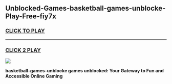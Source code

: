 
## Unblocked-Games-basketball-games-unblocke-Play-Free-fiy7x
<h3>
<a href="https://premium76.site?title=basketball-games-unblocke&ref=23A">CLICK TO PLAY</a></h3>
<hr>

<h3>
<a href="https://premium76.site?title=basketball-games-unblocke&ref=23A">CLICK 2 PLAY</a>
  
</h3>

<a href="https://premium76.site?title=basketball-games-unblocke&ref=23A"><img src="https://clearcache.store/games.png"></a>


**basketball-games-unblocke games unblocked: Your Gateway to Fun and Accessible Online Gaming**
